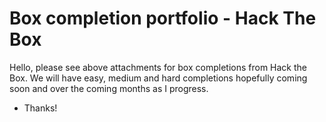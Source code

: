 # Box completion portfolio - Hack The Box

Hello, please see above attachments for box completions from Hack the Box. We will have easy, medium and hard completions hopefully coming soon and over the coming months as I progress. 

- Thanks! 
  

